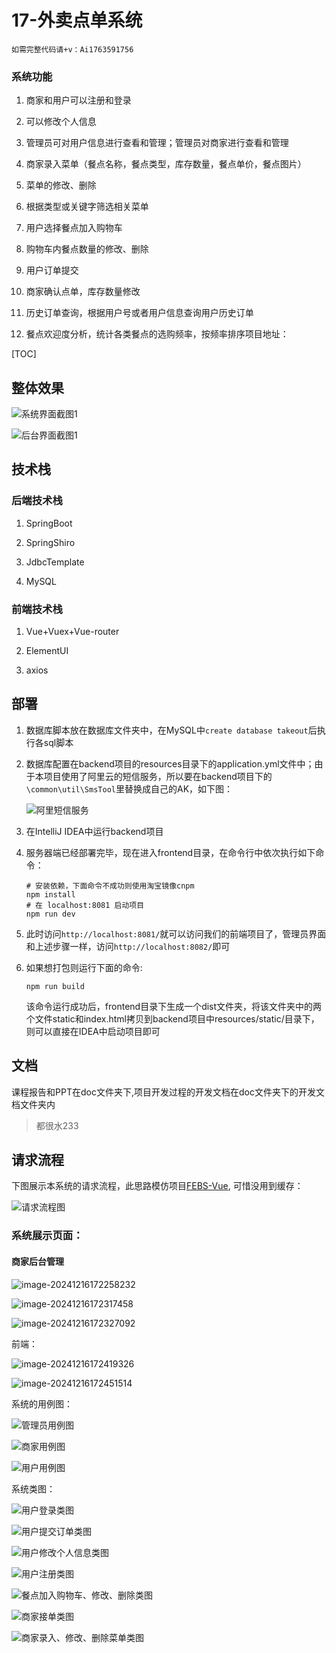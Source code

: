 # 17-外卖点单系统

```
如需完整代码请+v：Ai1763591756
```



### 系统功能

1. 商家和用户可以注册和登录

2. 可以修改个人信息

3. 管理员可对用户信息进行查看和管理；管理员对商家进行查看和管理

4. 商家录入菜单（餐点名称，餐点类型，库存数量，餐点单价，餐点图片）

5. 菜单的修改、删除

6. 根据类型或关键字筛选相关菜单

7. 用户选择餐点加入购物车

8. 购物车内餐点数量的修改、删除

9. 用户订单提交

10. 商家确认点单，库存数量修改

11. 历史订单查询，根据用户号或者用户信息查询用户历史订单

12. 餐点欢迎度分析，统计各类餐点的选购频率，按频率排序项目地址：

[TOC]

## 整体效果

![系统界面截图1](doc/开发文档/杂/系统界面截图1.png)

![后台界面截图1](doc/开发文档/杂/后台界面截图1.png)

## 技术栈

### 后端技术栈

1. SpringBoot

2. SpringShiro

3. JdbcTemplate

4. MySQL

### 前端技术栈

1. Vue+Vuex+Vue-router

2. ElementUI

3. axios

## 部署

1. 数据库脚本放在数据库文件夹中，在MySQL中`create database takeout`后执行各sql脚本

2. 数据库配置在backend项目的resources目录下的application.yml文件中；由于本项目使用了阿里云的短信服务，所以要在backend项目下的`\common\util\SmsTool`里替换成自己的AK，如下图：

   ![阿里短信服务](doc/开发文档/杂/阿里短信服务.png)

3. 在IntelliJ IDEA中运行backend项目

4. 服务器端已经部署完毕，现在进入frontend目录，在命令行中依次执行如下命令：

   ```
   # 安装依赖，下面命令不成功则使用淘宝镜像cnpm
   npm install
   # 在 localhost:8081 启动项目
   npm run dev
   ```

5. 此时访问`http://localhost:8081/`就可以访问我们的前端项目了，管理员界面和上述步骤一样，访问`http://localhost:8082/`即可

6. 如果想打包则运行下面的命令:

   ```
   npm run build
   ```

   该命令运行成功后，frontend目录下生成一个dist文件夹，将该文件夹中的两个文件static和index.html拷贝到backend项目中resources/static/目录下，则可以直接在IDEA中启动项目即可

## 文档

课程报告和PPT在doc文件夹下,项目开发过程的开发文档在doc文件夹下的开发文档文件夹内

> 都很水233

## 请求流程

下图展示本系统的请求流程，此思路模仿项目[FEBS-Vue](https://github.com/wuyouzhuguli/FEBS-Vue), 可惜没用到缓存：

![请求流程图](doc/开发文档/请求流程图.jpg)

### 系统展示页面：

#### 商家后台管理

   ![image-20241216172258232](README.assets/image-20241216172258232.png)

![image-20241216172317458](README.assets/image-20241216172317458.png)

![image-20241216172327092](README.assets/image-20241216172327092.png)



前端：

![image-20241216172419326](README.assets/image-20241216172419326.png)

![image-20241216172451514](README.assets/image-20241216172451514.png)



系统的用例图：

![管理员用例图](README.assets/管理员用例图.png)

![商家用例图](README.assets/商家用例图.png)

![用户用例图](README.assets/用户用例图.png)

系统类图：

![用户登录类图](README.assets/用户登录类图.png)

![用户提交订单类图](README.assets/用户提交订单类图.png)

![用户修改个人信息类图](README.assets/用户修改个人信息类图.png)

![用户注册类图](README.assets/用户注册类图.png)

![餐点加入购物车、修改、删除类图](README.assets/餐点加入购物车、修改、删除类图.png)

![商家接单类图](README.assets/商家接单类图.png)

![商家录入、修改、删除菜单类图](README.assets/商家录入、修改、删除菜单类图.png)
